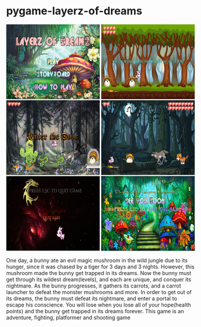 # pygame-layerz-of-dreams
<img src="https://github.com/programmingdream123/pygame-layerz-of-dreams/blob/master/gp1.JPG" width = "250 " height = "200">
<img src="https://github.com/programmingdream123/pygame-layerz-of-dreams/blob/master/gp2.JPG" width = "250 " height = "200">
<img src="https://github.com/programmingdream123/pygame-layerz-of-dreams/blob/master/gp6.JPG" width = "250 " height = "200">
<img src="https://github.com/programmingdream123/pygame-layerz-of-dreams/blob/master/gp7.JPG" width = "250 " height = "200">
<img src="https://github.com/programmingdream123/pygame-layerz-of-dreams/blob/master/gpover.JPG" width = "250 " height = "200">
<img src="https://github.com/programmingdream123/pygame-layerz-of-dreams/blob/master/gpwin.JPG" width = "250 " height = "200">
<p>One day, a bunny ate an evil magic mushroom in the wild jungle due to its hunger, since it was chased by a tiger for 3 days and 3 nights. However, this mushroom made the bunny get trapped in its dreams. Now the bunny must get through its wildest dream(levels), and each are unique, and conquer its nightmare. As the bunny progresses, it gathers its carrots, and a carrot launcher to defeat the monster mushrooms and more. In order to get out of its dreams, the bunny must defeat its nightmare, and enter a portal to escape his conscience. You will lose when you lose all of your hope(health points) and the bunny get trapped in its dreams forever. This game is an adventure, fighting, platformer and shooting game</p>


















